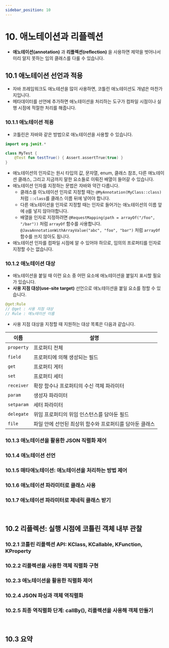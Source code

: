 ```yaml
---
sidebar_position: 10
---
```


# 10. 애노테이션과 리플렉션

- **애노테이션(annotation)** 과 **리플렉션(reflection)** 을 사용하면 제약을 벗어나서 미리 알지 못하는 임의 클래스를 다룰 수 있습니다.

## 10.1 애노테이션 선언과 적용

- 자바 프레임워크도 애노테션을 많이 사용하면, 코틀린 애노테이션도 개념은 마찬가지입니다.
- 메타데이터를 선언에 추가하면 애노테이션을 처리하는 도구가 컴파일 시점이나 실행 시점에 적절한 처리를 해줍니다.

### 10.1.1 애노테이션 적용

- 코틀린은 자바와 같은 방법으로 애노테이션을 사용할 수 있습니다.

```kt
import org.junit.*

class MyTest {
    @Test fun testTrue() { Assert.assertTrue(true) }
}
```

- 애노테이션의 인자로는 원시 타입의 값, 문자열, enum, 클래스 참조, 다른 애노테이션 클래스, 그리고 지금까지 말한 요소들로 이뤄진 배열이 들어갈 수 있습니다.
- 애노테이션 인자를 지정하는 문법은 자바와 약간 다릅니다.
  - 클래스를 이노테이션 인자로 지정할 때는 `@MyAnnotation(MyClass::class)`처럼 `::class`를 클래스 이름 뒤에 넣어야 합니다.
  - 다른 애노테이션을 인자로 지정할 때는 인자로 들어가는 애노테이션의 이름 앞에 `@`를 넣지 않아야합니다.
  - 배열을 인자로 지정하려면 `@RequestMapping(path = arrayOf("/foo", "/bar"))` 처럼 `arrayOf` 함수를 사용합니다. `@JavaAnnotationWithArrayValue("abc", "foo", "bar")` 처럼 `arrayOf` 함수를 쓰지 않아도 됩니다.
- 애노테이션 인자를 컴파일 시점에 알 수 있어야 하므로, 임의의 프로퍼티를 인자로 지정할 수는 없습니다.

### 10.1.2 애노테이션 대상

- 애노테이션을 붙일 때 이런 요소 중 어떤 요소에 애노테이션을 붙일지 표시할 필요가 있습니다. 
- **사용 지점 대상(use-site target)** 선언으로 애노테이션을 붙일 요소를 정할 수 있습니다. 

```kt
@get:Rule
// @get : 사용 지점 대상
// Rule : 애노테이션 이름
```

- 사용 지점 대상을 지정할 때 지원하는 대상 목록은 다음과 같습니다.

|이름|설명|
|---|------------------|
|`property`|프로퍼티 전체|
|`field`|프로퍼티에 의해 생성되는 필드|
|`get`|프로퍼티 게터|
|`set`|프로퍼티 세터|
|`receiver`|확장 함수나 프로퍼티의 수신 객체 파라미터|
|`param`|생성자 파라미터|
|`setparam`|세터 파라미터|
|`delegate`|위임 프로퍼티의 위임 인스턴스를 담아둔 필드|
|`file`|파일 안에 선언된 최상위 함수와 프로퍼티를 담아둔 클래스|

### 10.1.3 애노테이션을 활용한 JSON 직렬화 제어

### 10.1.4 애노테이션 선언

### 10.1.5 매타애노테이션: 애노테이션을 처리하는 방법 제어

### 10.1.6 애노테이션 파라미터로 클래스 사용

### 10.1.7 애노테이션 파라미터로 제네릭 클래스 받기

<br/>

## 10.2 리플렉션: 실행 시점에 코틀린 객체 내부 관찰

### 10.2.1 코틀린 리플렉션 API: KClass, KCallable, KFunction, KProperty

### 10.2.2 리플렉션을 사용한 객체 직렬화 구현

### 10.2.3 애노테이션을 활용한 직렬화 제어

### 10.2.4 JSON 파싱과 객체 역직렬화

### 10.2.5 최종 역직렬화 단계: callBy(), 리플렉션을 사용해 객체 만들기

<br/>

## 10.3 요약
